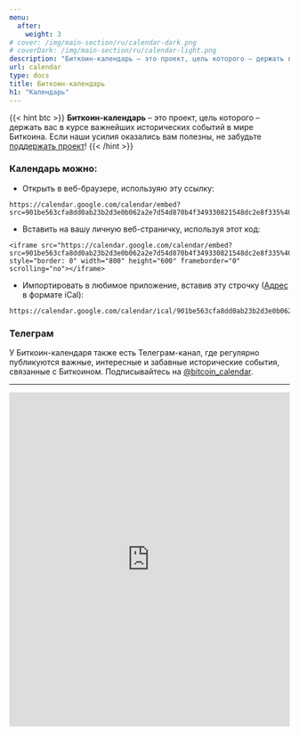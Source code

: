 ```yaml
---
menu:
  after:
    weight: 3
# cover: /img/main-section/ru/calendar-dark.png
# coverDark: /img/main-section/ru/calendar-light.png
description: "Биткоин-календарь – это проект, цель которого – держать вас в курсе важнейших исторических событий в мире Биткоина."
url: calendar
type: docs
title: Биткоин-календарь
h1: "Календарь"
---
```


{{< hint btc >}}
__Биткоин-календарь__ – это проект, цель которого – держать вас в курсе важнейших исторических событий в мире Биткоина. Если наши усилия оказались вам полезны, не забудьте [поддержать проект](/contribute)!
{{< /hint >}}

### Календарь можно:

- Открыть в веб-браузере, используяю эту ссылку:

```
https://calendar.google.com/calendar/embed?src=901be563cfa8dd0ab23b2d3e0b062a2e7d54d870b4f349330821548dc2e8f335%40group.calendar.google.com&ctz=Europe%2FMoscow
```

- Вставить на вашу личную веб-страничку, используя этот код:

```
<iframe src="https://calendar.google.com/calendar/embed?src=901be563cfa8dd0ab23b2d3e0b062a2e7d54d870b4f349330821548dc2e8f335%40group.calendar.google.com&ctz=Europe%2FMoscow" style="border: 0" width="800" height="600" frameborder="0" scrolling="no"></iframe>
```

- Импортировать в любимое приложение, вставив эту строчку ([Адрес](/docs/Start/glossary#address) в формате iCal):

```
https://calendar.google.com/calendar/ical/901be563cfa8dd0ab23b2d3e0b062a2e7d54d870b4f349330821548dc2e8f335%40group.calendar.google.com/public/basic.ics
```

### Телеграм

У Биткоин-календаря также есть Телеграм-канал, где регулярно публикуются важные, интересные и забавные исторические события, связанные с Биткоином. Подписывайтесь на [@bitcoin_calendar](https://t.me/bitcoin_calendar).

---

<iframe src="https://calendar.google.com/calendar/embed?src=901be563cfa8dd0ab23b2d3e0b062a2e7d54d870b4f349330821548dc2e8f335%40group.calendar.google.com&ctz=Europe%2FMoscow" style="border: 0" width="100%" height="600" frameborder="0" scrolling="no"></iframe>

